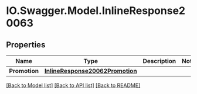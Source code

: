 # IO.Swagger.Model.InlineResponse20063
## Properties

Name | Type | Description | Notes
------------ | ------------- | ------------- | -------------
**Promotion** | [**InlineResponse20062Promotion**](InlineResponse20062Promotion.md) |  | 

[[Back to Model list]](../README.md#documentation-for-models) [[Back to API list]](../README.md#documentation-for-api-endpoints) [[Back to README]](../README.md)

